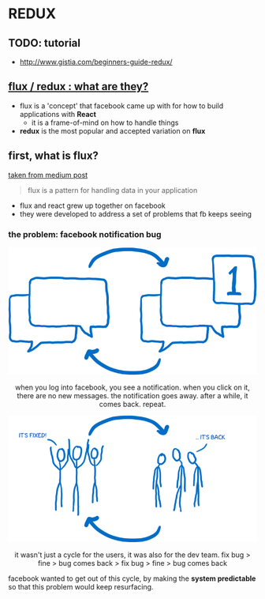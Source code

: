 # REDUX

## TODO: tutorial
- http://www.gistia.com/beginners-guide-redux/

## [flux / redux : what are they?](https://www.reddit.com/r/reactjs/comments/3v5klh/eli5_what_are_flux_and_redux_and_how_are_the_two/)
- flux is a 'concept' that facebook came up with for how to build applications with **React**
	- it is a frame-of-mind on how to handle things
- **redux** is the most popular and accepted variation on **flux**

## first, what is flux?
[taken from medium post](https://code-cartoons.com/a-cartoon-guide-to-flux-6157355ab207)

> flux is a pattern for handling data in your application

- flux and react grew up together on facebook
- they were developed to address a set of problems that fb keeps seeing

### the problem: facebook notification bug
![notification bug](./images/01.png)
<p align="center">
	when you log into facebook, you see a notification.
	when you click on it, there are no new messages.
	the notification goes away.
	after a while, it comes back.
	repeat.
</p>

![endless cycle](./images/02.png)
<p align="center">
	it wasn't just a cycle for the users, it was also for the dev team.
	fix bug > fine > bug comes back > fix bug > fine > bug comes back
</p>

facebook wanted to get out of this cycle, by making the **system predictable** so that this problem would keep resurfacing.

